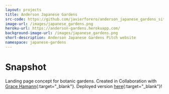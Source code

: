 ```yaml
---
layout: projects
title: Anderson Japanese Gardens
src-code: https://github.com/javierforero/anderson_japanese_gardens_site
image-url: /images/japanese_gardens.png
heroku-url: https://anderson-gardens.herokuapp.com/
background-image-url: /images/japanese_gardens.png
short-description: Anderson Japanese Gardens Pitch website
namespace: japanese-gardens
---
```



Snapshot
============

Landing page concept for botanic gardens. Created in Collaboration with [Grace Hamann](http://gracemichiko.com/){:target="_blank"}. Deployed version [here](https://anderson-gardens.herokuapp.com/){:target="_blank"}!
